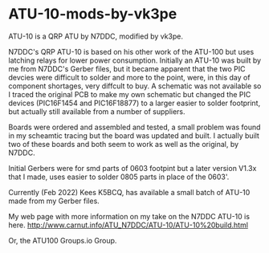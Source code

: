 # ATU-10-mods-by-vk3pe

ATU-10 is a QRP ATU by N7DDC, modified by vk3pe.

N7DDC's QRP ATU-10 is based on his other work of the ATU-100 but uses latching relays for lower power consumption.
Initially an ATU-10 was built by me from N7DDC's Gerber files, but it became apparent that the two PIC devcies were difficult to solder and more to the point, were, in this day of component shortages, very diffcult to buy.
A schematic was not available so I traced the original PCB to make my own schematic but changed the PIC devices (PIC16F1454 and PIC16F18877) to a larger easier to solder footprint, but actually still available from a number of suppliers.

Boards were ordered and assembled and tested, a small problem was found in my scheamtic tracing but the board was updated and built.  I actually built two of these boards and both seem to work as well as the original, by N7DDC.

Initial Gerbers were for smd parts of 0603 footpint but a later version V1.3x that I made, uses easier to solder 0805 parts in place of the 0603'.

Currently (Feb 2022) Kees K5BCQ, has available a small batch of ATU-10 made from my Gerber files.

My web page with more information on my take on the N7DDC ATU-10 is here. http://www.carnut.info/ATU_N7DDC/ATU-10/ATU-10%20build.html

Or, the ATU100 Groups.io Group.
